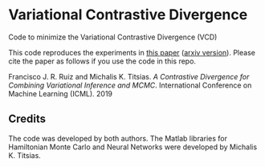 # Variational Contrastive Divergence

Code to minimize the Variational Contrastive Divergence (VCD)

This code reproduces the experiments in [this paper]() ([arxiv version](http://arxiv.org/abs/1905.04062)). Please cite the paper as follows if you use the code in this repo.

Francisco J. R. Ruiz and Michalis K. Titsias. *A Contrastive Divergence for Combining Variational Inference and MCMC*. International Conference on Machine Learning (ICML). 2019


## Credits

The code was developed by both authors. The Matlab libraries for Hamiltonian Monte Carlo and Neural Networks were developed by Michalis K. Titsias. 
